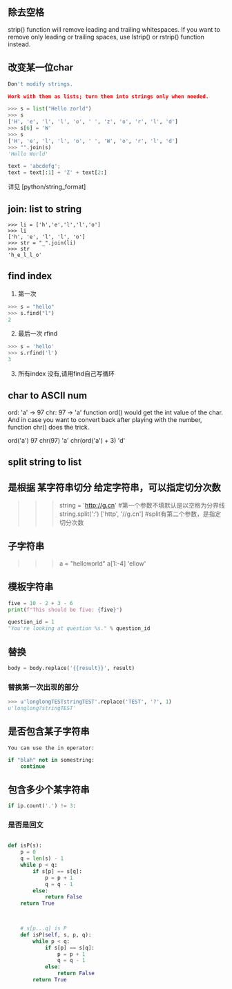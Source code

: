 ## 除去空格
strip() function will remove leading and trailing whitespaces. 
If you want to remove only leading or trailing spaces, 
use lstrip() or rstrip() function instead.

## 改变某一位char
```python
Don't modify strings.

Work with them as lists; turn them into strings only when needed.

>>> s = list("Hello zorld")
>>> s
['H', 'e', 'l', 'l', 'o', ' ', 'z', 'o', 'r', 'l', 'd']
>>> s[6] = 'W'
>>> s
['H', 'e', 'l', 'l', 'o', ' ', 'W', 'o', 'r', 'l', 'd']
>>> "".join(s)
'Hello World'
```
```python
text = 'abcdefg'; 
text = text[:1] + 'Z' + text[2:]
```

详见  [python/string_format]
## join: list to string
```
>>> li = ['h','e','l','l','o']
>>> li
['h', 'e', 'l', 'l', 'o']
>>> str = "_".join(li)
>>> str
'h_e_l_l_o'
```

## find index
1. 第一次
```py
>>> s = "hello"
>>> s.find("l")
2
```
2. 最后一次
rfind
```py
>>> s = 'hello'
>>> s.rfind('l')
3
```
3. 所有index
没有,请用find自己写循环

## char to ASCII num
ord: 'a' -> 97
chr: 97 -> 'a'
function ord() would get the int value of the char. And in case you want to convert back after playing with the number, function chr() does the trick.

ord('a')
97
chr(97)
'a'
chr(ord('a') + 3)
'd'
>>>
## split string to list
## 是根据 某字符串切分 给定字符串，可以指定切分次数
>>> string = 'http://g.cn'
#第一个参数不填默认是以空格为分界线
>>> string.split(':')
['http', '//g.cn']
#split有第二个参数，是指定切分次数

## 子字符串
>>> a = "helloworld"
>>> a[1:-4]
'ellow'

## 模板字符串
```py
five = 10 - 2 + 3 - 6
print(f"This should be five: {five}")

question_id = 1
"You're looking at question %s." % question_id
```
## 替换
```py
body = body.replace('{{result}}', result)
```
### 替换第一次出现的部分
```python
>>> u'longlongTESTstringTEST'.replace('TEST', '?', 1)
u'longlong?stringTEST'
```
## 是否包含某子字符串
`You can use the in operator:`
```py
if "blah" not in somestring:
    continue
```
## 包含多少个某字符串
```py
if ip.count('.') != 3:
```


### 是否是回文
```python

def isP(s):
    p = 0
    q = len(s) - 1
    while p < q:
        if s[p] == s[q]:
            p = p + 1
            q = q - 1
        else:
            return False
    return True

            
```

```python
    # s[p...q] is P
    def isP(self, s, p, q):
        while p < q:
            if s[p] == s[q]:
                p = p + 1
                q = q - 1
            else:
                return False
        return True
```